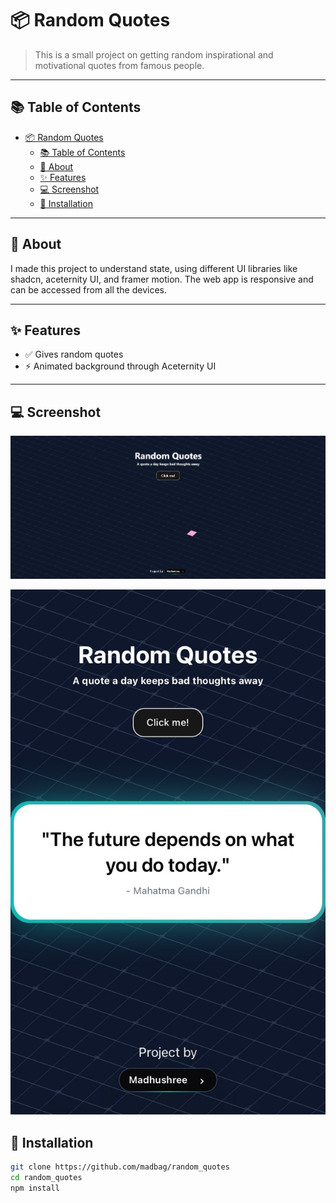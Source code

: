 # 📦 Random Quotes

> This is a small project on getting random inspirational and motivational quotes from famous people. 

---

## 📚 Table of Contents

- [📦 Random Quotes](#-random-quotes)
  - [📚 Table of Contents](#-table-of-contents)
  - [🧠 About](#-about)
  - [✨ Features](#-features)
  - [💻 Screenshot](#-screenshot)
  - [🚀 Installation](#-installation)

---

## 🧠 About

I made this project to understand state, using different UI libraries like shadcn, aceternity UI, and framer motion. The web app is responsive and can be accessed from all the devices. 

---

## ✨ Features

- ✅ Gives random quotes 
- ⚡ Animated background through Aceternity UI

---
## 💻 Screenshot 
![Laptop View](./public/Random%20Quotes.JPG)

![Mobile View](./public/Random%20Quotes_mobile.JPG.jpeg)

## 🚀 Installation

```bash
git clone https://github.com/madbag/random_quotes
cd random_quotes
npm install 



